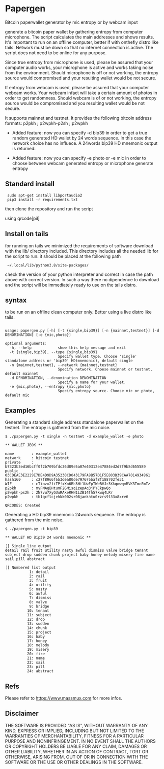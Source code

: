 # Papergen
Bitcoin paperwallet generator by mic entropy or by webcam input

 generate a bitcoin paper wallet by gathering entropy from computer microphone. The script calculates the main addresses and shows results. It's important to run on an offline computer, better if with onthefly distro like tails. Network must be down so that no internet connection is active. The script does not need to be online for any purpose.

 Since true entropy from microphone is used, please be assured that your computer audio works, your microphone is active and works taking noise from the environment. Should microphone is off or not working, the entropy source would compromised and your resulting wallet would be not secure.

 If entropy from webcam is used, please be assured that your computer webcam works. Your webcam infact will take a certain amount of photos in order to get randomness. Should webcam is of or not working, the entropy source would be compromised and you resulting wallet would be not secure.

 It supports mainnet and testnet. It provides the following bitcoin address formats: p2pkh ; p2wpkh-p2sh ; p2wpkh

 - Added feature: now you can specify -d bip39 in order to get a true random generated HD wallet by 24 words sequence. In this case the network choice has no influece. A 24words bip39 HD mnemonic output is returned.

 - Added feature: now you can specify -e photo or -e mic in order to choose between webcam generated entropy or microphone generate entropy

## Standard install

```
 sudo apt-get install libportaudio2
 pip3 install -r requirements.txt

```
 then clone the repository and run the script

 using qrcode[pil]

## Install on tails

 for running on tails we minimized the requirements of software download with the lib/ directory included. This directory includes all the needed lib for the script to run. it should be placed at the following path

```
 ~/.local/lib/python3.8/site-packages/

```
 check the version of your python interpreter and correct in case the path above with correct version. In such a way there no dipendence to download and the script will be immediately ready to use on the tails distro.


## syntax

 to be run on an offline clean computer only. Better using a live distro like tails.

```

usage: papergen.py [-h] [-t {single,bip39}] [-n {mainnet,testnet}] [-d DENOMINATION] [-e {mic,photo}]

optional arguments:
  -h, --help            show this help message and exit
  -t {single,bip39}, --type {single,bip39}
                        Specify wallet type. Choose 'single' standalone address or 'bip39' HD(mnemonic), default single
  -n {mainnet,testnet}, --network {mainnet,testnet}
                        Specify network. Choose mainnet or testnet, default mainnet
  -d DENOMINATION, --denomination DENOMINATION
                        Specify a name for your wallet.
  -e {mic,photo}, --entropy {mic,photo}
                        Specify entropy source. Choose mic or photo, default mic

```

## Examples

 Generating a standard single address standalone paperwallet on the testnet. The entropy is gathered from the mic noise.

```
$ ./papergen.py -t single -n testnet -d example_wallet -e photo

** WALLET JBOK **

name        : example_wallet
network     : bitcoin testnet
private     : b7323b3ed16bcff0f2b709bfdc36d89e5a07e40312e47884ed2d7f9b8d655589
public      : 03CDEAE3E2229E7DE4D9D9A35230CD043179FA9B57D1F5E803D39CAA7014934961
hash160     : c27f8966f6b3dea80de797676baf8f188702fe31
WIF         : cTiozx2fiTPfxXn6Bh3Ht1UwFpTWeBVJr3XkqowqmRVK3TmcFmTz
p2pkh       : myFNAgBHtumF2GMisq1zepAq3jPYCkpwQo
p2wpkh-ps2h : 2N7vu7XyGUuRAkeRHN1LZB14fh57kwq4LRr
p2wpkh      : tb1qcflcjehkk002sr08jankhtu0rzrs9l33x8xrv6

QRCODES: Created     
```
 Generating a HD bip39 mnemonic 24words sequence. The entropy is gathered from the mic noise.

```
$ ./papergen.py -t bip39

** WALLET HD Bip39 24 words mnemonic **

[] Single line output
detail rail fruit utility nasty awful dismiss valve bridge tenant subject drop sudden chunk project baby honey melody misery fire name sail pill abstract

[] Numbered list output
           1: detail      
           2: rail        
           3: fruit       
           4: utility     
           5: nasty       
           6: awful       
           7: dismiss     
           8: valve       
           9: bridge      
          10: tenant      
          11: subject     
          12: drop        
          13: sudden      
          14: chunk       
          15: project     
          16: baby        
          17: honey       
          18: melody      
          19: misery      
          20: fire        
          21: name        
          22: sail        
          23: pill        
          24: abstract
```

## Refs

 Please refer to https://www.massmux.com for more infos.

## Disclaimer

THE SOFTWARE IS PROVIDED "AS IS", WITHOUT WARRANTY OF ANY KIND, EXPRESS OR IMPLIED, INCLUDING BUT NOT LIMITED TO THE WARRANTIES OF MERCHANTABILITY,
FITNESS FOR A PARTICULAR PURPOSE AND NONINFRINGEMENT. IN NO EVENT SHALL THE AUTHORS OR COPYRIGHT HOLDERS BE LIABLE FOR ANY CLAIM, DAMAGES OR OTHER
LIABILITY, WHETHER IN AN ACTION OF CONTRACT, TORT OR OTHERWISE, ARISING FROM, OUT OF OR IN CONNECTION WITH THE SOFTWARE OR THE USE OR OTHER DEALINGS IN THE
SOFTWARE.

